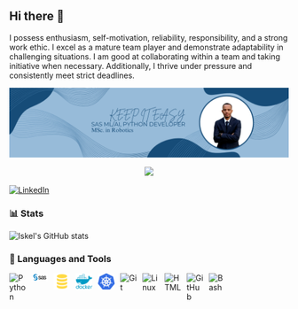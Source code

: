 ## Hi there 👋

<!--
**IIskel/IIskel** is a ✨ _special_ ✨ repository because its `README.md` (this file) appears on your GitHub profile.

Here are some ideas to get you started:

- 🔭 I’m currently working on ...
- 🌱 I’m currently learning ...
- 👯 I’m looking to collaborate on ...
- 🤔 I’m looking for help with ...
- 💬 Ask me about ...
- 📫 How to reach me: ...
- 😄 Pronouns: ...
- ⚡ Fun fact: ...
-->
I possess enthusiasm, self-motivation, reliability, responsibility, and a strong work ethic. I excel as a mature team player and demonstrate adaptability in challenging situations. I am good at collaborating within a team and taking initiative when necessary. Additionally, I thrive under pressure and consistently meet strict deadlines.


<p align="center">
  <a href="https://github.com/IIskel">
    <img src="https://github.com/IIskel/IIskel/blob/main/icon/LinkedIn%20Banner.png" alt="Iskel Hordofa" /></a>
</p>

<p align="center">
  <!-- Typing SVG by Iskel - https://github.com/IIskel/readme-typing-svg -->
  <a href="https://github.com/IIskel/readme-typing-svg">
    <img src="https://readme-typing-svg.demolab.com?font=Fira+Code&weight=500&pause=1000&center=true&random=true&width=435&lines=SAS+Developer;Python+Developer;Start+your+day+with+coffee!" /></a>
</p>

<!-- Social icons section -->
<p align="left">
  <a href="https://www.linkedin.com/in/iskel-fikiru-hordofa-17632a179/"><img width="120px" alt="LinkedIn" title="LinkedIn" src="https://cdn-icons-png.flaticon.com/256/8409/8409141.png"/></a>
  &#8287;&#8287;&#8287;&#8287;&#8287;
<!--   &#8287;&#8287;&#8287;&#8287;&#8287;
  <a href="http://eyl327.mywebcommunity.org/promos/"><img width="32px" alt="Free Stuff" title="Free gifts for you" src="https://i.imgur.com/0uVwkoZ.png"/></a> -->
</p>

### 📊 Stats

![Iskel's GitHub stats](https://github-readme-stats.vercel.app/api?username=IIskel&show_icons=true&theme=gruvbox)

<!-- ![GitHub Streak](https://streak-stats.demolab.com?user=IIskel&theme=gruvbox&border_radius=4.5) -->
### 🧰 Languages and Tools

<img align="left" alt="Python" width="30px" style="padding-right:10px;" src="https://cdn.jsdelivr.net/gh/devicons/devicon/icons/python/python-plain.svg" />
<img align="left" alt="SAS" width="30px" style="padding-right:10px;" src="https://github.com/IIskel/IIskel/blob/main/icon/sas_logo_icon_170762.svg" />
<img align="left" alt="SQL" width="30px" style="padding-right:10px;" src="https://github.com/IIskel/IIskel/blob/main/icon/file_type_sql_icon_130152.svg" />
<img align="left" alt="Docker" width="30px" style="padding-right:10px;" src="https://github.com/IIskel/IIskel/blob/main/icon/docker_plain_wordmark_logo_icon_146555.svg" />
<img align="left" alt="Kubernetes" width="30px" style="padding-right:10px;" src="https://github.com/IIskel/IIskel/blob/main/icon/kubernetes_logo_icon_168359.svg" />
<img align="left" alt="Git" width="30px" style="padding-right:10px;" src="https://cdn.jsdelivr.net/gh/devicons/devicon/icons/git/git-original.svg" />
<img align="left" alt="Linux" width="30px" style="padding-right:10px;" src="https://cdn.jsdelivr.net/gh/devicons/devicon/icons/linux/linux-original.svg" />
<img align="left" alt="HTML" width="30px" style="padding-right:10px;" src="https://cdn.jsdelivr.net/gh/devicons/devicon/icons/html5/html5-plain.svg" />
<img align="left" alt="GitHub" width="30px" style="padding-right:10px;" src="https://cdn.jsdelivr.net/gh/devicons/devicon/icons/github/github-original.svg" />
<img align="left" alt="Bash" width="30px" style="padding-right:10px;" src="https://cdn.jsdelivr.net/gh/devicons/devicon/icons/bash/bash-original.svg" />
<br />

#
